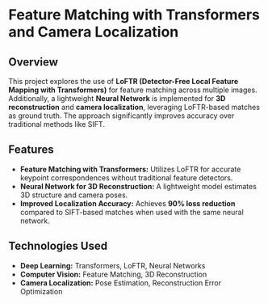 # Feature Matching with Transformers and Camera Localization  

## Overview  
This project explores the use of **LoFTR (Detector-Free Local Feature Mapping with Transformers)** for feature matching across multiple images. Additionally, a lightweight **Neural Network** is implemented for **3D reconstruction** and **camera localization**, leveraging LoFTR-based matches as ground truth. The approach significantly improves accuracy over traditional methods like SIFT.  

## Features  
- **Feature Matching with Transformers:** Utilizes LoFTR for accurate keypoint correspondences without traditional feature detectors.  
- **Neural Network for 3D Reconstruction:** A lightweight model estimates 3D structure and camera poses.  
- **Improved Localization Accuracy:** Achieves **90% loss reduction** compared to SIFT-based matches when used with the same neural network.  

## Technologies Used  
- **Deep Learning:** Transformers, LoFTR, Neural Networks  
- **Computer Vision:** Feature Matching, 3D Reconstruction  
- **Camera Localization:** Pose Estimation, Reconstruction Error Optimization  

